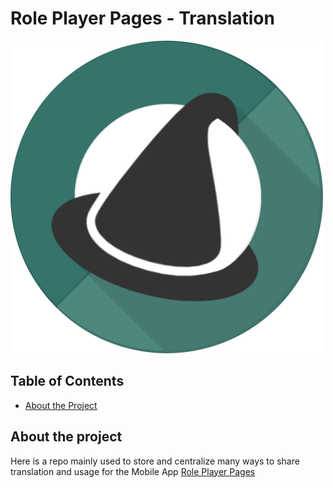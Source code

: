 # Role Player Pages - Translation

![Logo](RPP_Logo.png)


<!-- TABLE OF CONTENTS -->
## Table of Contents

* [About the Project](#about-the-project)

## About the project

Here is a repo mainly used to store and centralize many ways to share translation and usage for the Mobile App [Role Player Pages](https://play.google.com/store/apps/details?id=com.siryorgan.roleplayerpages)
